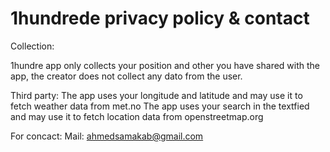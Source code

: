 # 1hundrede privacy policy & contact



Collection:

1hundre app only collects your position and other you have shared with the app, the creator does not collect any dato from the user.




Third party: 
The app uses  your longitude and latitude and may use  it to fetch weather data from met.no
The app uses your search in the textfied and may use it to fetch location data from openstreetmap.org



For concact:
Mail: ahmedsamakab@gmail.com
